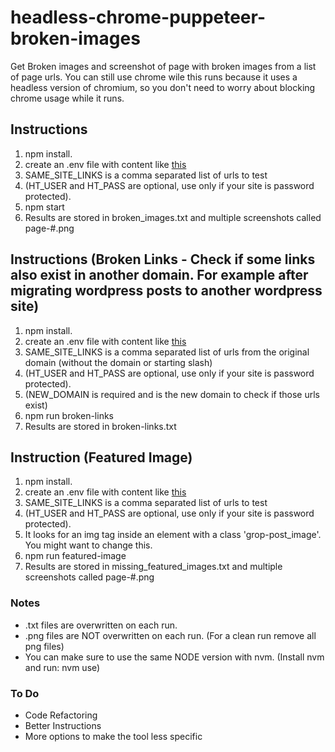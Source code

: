 # headless-chrome-puppeteer-broken-images
Get Broken images and screenshot of page with broken images from a list of page urls. You can still use chrome wile this runs because it uses a headless version of chromium, so you don't need to worry about blocking chrome usage while it runs.

## Instructions

1. npm install.
2. create an .env file with content like [this](env.example)
3. SAME_SITE_LINKS is a comma separated list of urls to test
4. (HT_USER and HT_PASS are optional, use only if your site is password protected).
5. npm start
6. Results are stored in broken_images.txt and multiple screenshots called page-#.png

## Instructions (Broken Links - Check if some links also exist in another domain. For example after migrating wordpress posts to another wordpress site)
1. npm install.
2. create an .env file with content like [this](env.example)
3. SAME_SITE_LINKS is a comma separated list of urls from the original domain (without the domain or starting slash)
4. (HT_USER and HT_PASS are optional, use only if your site is password protected).
5. (NEW_DOMAIN is required and is the new domain to check if those urls exist)
6. npm run broken-links
7. Results are stored in broken-links.txt

## Instruction (Featured Image)
1. npm install.
2. create an .env file with content like [this](env.example)
3. SAME_SITE_LINKS is a comma separated list of urls to test
4. (HT_USER and HT_PASS are optional, use only if your site is password protected).
5. It looks for an img tag inside an element with a class 'grop-post_image'. You might want to change this.
6. npm run featured-image
7. Results are stored in missing_featured_images.txt and multiple screenshots called page-#.png

### Notes

- .txt files are overwritten on each run.
- .png files are NOT overwritten on each run. (For a clean run remove all png files)
- You can make sure to use the same NODE version with nvm. (Install nvm and run: nvm use)

### To Do
* Code Refactoring
* Better Instructions
* More options to make the tool less specific
